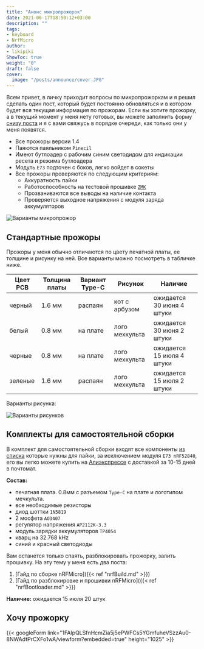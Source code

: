 ```yaml
---
title: "Анонс микропрожорок"
date: 2021-06-17T18:50:12+03:00
description: ""
tags:
- keyboard
- NrfMicro
author:
- likipiki
ShowToc: true
weight: "0"
draft: false
cover:
  image: "/posts/announce/cover.JPG"
---
```


Всем привет, в личку приходит вопросы по микропрожоркам и я решил сделать один пост, который будет постоянно обновляться и в котором будет вся текущая информация по прожорам. Если вы хотите прожорку, а в текущий момент у меня нету готовых, вы можете заполнить форму [снизу поста](#хочу-прожорку) и я с вами свяжусь в порядке очереди, как только они у меня появятся.

- Все прожоры версии 1.4
- Паяются паяльником `Pinecil`
- Имеют бутлоадер с рабочим синим светодидом для индикации ресета и режима бутлоадера
- Модуль `E73` подточен с боков, легко войдет в сокеты
- Все прожоры проверяются по следующим критериям:
  - Аккуратность пайки
  - Работоспособность на тестовой прошивке [`ZMK`](https://zmk.dev/)
  - Прозваниваются все выводы на наличие контакта
  - Проверяется выходное напряжения с модуля заряда аккумуляторов

![Варианты микропрожор](/posts/announce/variants.JPG)

## Стандартные прожоры
Прожоры у меня обычно отличаются по цвету печатной платы, ее толщине и рисунку на ней. Все варианты можно посмотреть в табличке ниже.

| Цвет PCB | Толщина платы | Вариант Type-C | Рисунок        | Наличие                   |
| -------- | ------------- | -------------- | -------------- | ------------------------- |
| черный   | 1.6 мм        | распаян        | кот с арбузом  | ожидается 30 июня 4 штуки |
| белый    | 0.8 мм        | на плате       | лого мехкульта | ожидается 30 июня 2 штуки |
| черные   | 0.8 мм        | на плате       | лого мехкульта | ожидается 15 июля 4 штуки |
| зеленые  | 1.6 мм        | распаян        | лого мехкульта | ожидается 15 июля 2 штуки |

Варианты рисунка:

![Варианты рисунков](/posts/announce/logos.JPG)

## Комплекты для самостоятельной сборки

В комплект для самостоятельной сборки входят все компоненты [из списка](https://github.com/joric/nrfmicro/wiki/nRFMicro-1.4#bill-of-materials) которые нужны для пайки, за исключением модуля `E73 nRF52840`, его вы легко можете купить на [Алиэкспрессе](https://aliexpress.ru/item/4000511833415.html?spm=a2g0s.9042311.0.0.333f33edUQ8eOA&_ga=2.261061197.1572889896.1624052304-1945008616.1623489880) с доставкой за 10-15 дней в почтомат.

**Состав:**
- печатная плата. 0.8мм с разъемом `Type-C` на плате и логотипом мечкульта.
- все необходимые резисторы
- диод шоттки `1N5819`
- 2 мосфета `AO3407`
- регулятор напряжения `AP2112K-3.3`
- модуль зарядки аккумуляторов `TP4054`
- кварц на 32.768 kHz
- синий и красный светодиоды

Вам останется только спаять, разблокировать прожорку, залить прошивку. На эту тему у меня есть два поста:
1. [Гайд по сборке nRFMicro]({{< ref "nrfBuild.md" >}})
1. [Гайд по разблокировке и прошивки nRFMicro]({{< ref "nrfBootloader.md" >}})

**Наличие:** ожидается 15 июля 20 штук

## Хочу прожорку
{{< googleForm link="1FAIpQLSfnHcmZia5j5ePWFCs5YGmfuheVSzzAu0-8NWAdtPrCXFo1wA/viewform?embedded=true" height="1025" >}}
